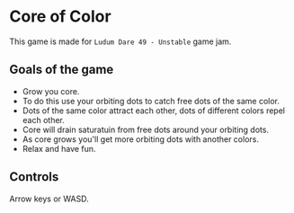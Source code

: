 # Core of Color
This game is made for `Ludum Dare 49 - Unstable` game jam.
## Goals of the game
* Grow you core.
* To do this use your orbiting dots to catch free dots of the same color.
* Dots of the same color attract each other, dots of different colors repel each other.
* Core will drain saturatuin from free dots around your orbiting dots.
* As core grows you'll get more orbiting dots with another colors.
* Relax and have fun.
## Controls
Arrow keys or WASD.
